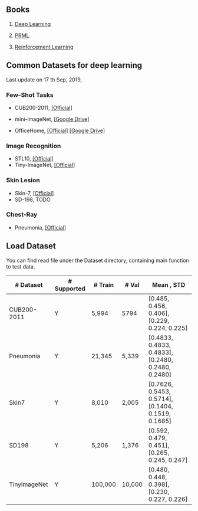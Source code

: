 

## Books

1. [Deep Learning](https://github.com/janishar/mit-deep-learning-book-pdf)

2. [PRML](./Books/PRML-2006.pdf)
3. [Reinforcement Learning](https://web.stanford.edu/class/psych209/Readings/SuttonBartoIPRLBook2ndEd.pdf)

## Common Datasets for deep learning

Last update on 17 th Sep, 2019, 

###  Few-Shot Tasks

- CUB200-2011, [[Official]](http://www.vision.caltech.edu/visipedia/CUB-200.html)

- mini-ImageNet,  [[Google Drive]](https://drive.google.com/uc?export=download&confirm=qgVQ&id=1HkgrkAwukzEZA0TpO7010PkAOREb2Nuk)  

- OfficeHome, [[Official]](http://hemanthdv.org/OfficeHome-Dataset) [[Google Drive]](https://drive.google.com/file/d/0B81rNlvomiwed0V1YUxQdC1uOTg/view) 

### Image Recognition

* STL10, [[Official]](https://cs.stanford.edu/~acoates/stl10/) 
* Tiny-ImageNet,  [[Official]](https://tiny-imagenet.herokuapp.com)

### Skin Lesion

* Skin-7, [[Official]](https://challenge2018.isic-archive.com/participate/)
* SD-198,  TODO

### Chest-Ray

* Pneumonia, [[Official]](https://www.kaggle.com/c/rsna-pneumonia-detection-challenge)



## Load Dataset

You can find read file under the Dataset directory, containing main function to test data.

| # Dataset    | # Supported | # Train | # Val  | Mean ,  STD                                        |
| ------------ | ----------- | ------- | ------ | -------------------------------------------------- |
| CUB200-2011  | Y           | 5,994   | 5794   | [0.485, 0.456, 0.406], [0.229, 0.224, 0.225]       |
| Pneumonia    | Y           | 21,345  | 5,339  | [0.4833, 0.4833, 0.4833], [0.2480, 0.2480, 0.2480] |
| Skin7        | Y           | 8,010   | 2,005  | [0.7626, 0.5453, 0.5714], [0.1404, 0.1519, 0.1685] |
| SD198        | Y           | 5,206   | 1,376  | [0.592, 0.479, 0.451], [0.265, 0.245, 0.247]       |
| TinyImageNet | Y           | 100,000 | 10,000 | [0.480, 0.448, 0.398], [0.230, 0.227, 0.226]       |

